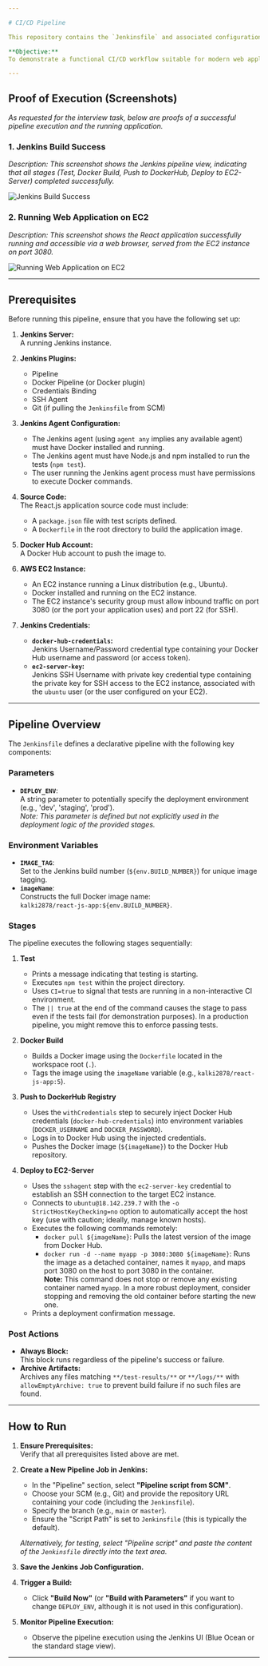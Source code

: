 ```yaml
---

# CI/CD Pipeline

This repository contains the `Jenkinsfile` and associated configuration for a Continuous Integration and Continuous Deployment (CI/CD) pipeline. The pipeline automates the process of testing a React.js application, building a Docker image, pushing it to Docker Hub, and deploying it to an AWS EC2 instance.

**Objective:**  
To demonstrate a functional CI/CD workflow suitable for modern web application development and deployment.

---
```


## Proof of Execution (Screenshots)

*As requested for the interview task, below are proofs of a successful pipeline execution and the running application.*

### 1. Jenkins Build Success

*Description: This screenshot shows the Jenkins pipeline view, indicating that all stages (Test, Docker Build, Push to DockerHub, Deploy to EC2-Server) completed successfully.*

![Jenkins Build Success](screenshots/jenkins_success_screenshot.png)

### 2. Running Web Application on EC2

*Description: This screenshot shows the React application successfully running and accessible via a web browser, served from the EC2 instance on port 3080.*

![Running Web Application on EC2](screenshots/webapp_running_screenshot.png)

---

## Prerequisites

Before running this pipeline, ensure that you have the following set up:

1. **Jenkins Server:**  
   A running Jenkins instance.

2. **Jenkins Plugins:**
   - Pipeline
   - Docker Pipeline (or Docker plugin)
   - Credentials Binding
   - SSH Agent
   - Git (if pulling the `Jenkinsfile` from SCM)

3. **Jenkins Agent Configuration:**
   - The Jenkins agent (using `agent any` implies any available agent) must have Docker installed and running.
   - The Jenkins agent must have Node.js and npm installed to run the tests (`npm test`).
   - The user running the Jenkins agent process must have permissions to execute Docker commands.

4. **Source Code:**  
   The React.js application source code must include:
   - A `package.json` file with test scripts defined.
   - A `Dockerfile` in the root directory to build the application image.

5. **Docker Hub Account:**  
   A Docker Hub account to push the image to.

6. **AWS EC2 Instance:**
   - An EC2 instance running a Linux distribution (e.g., Ubuntu).
   - Docker installed and running on the EC2 instance.
   - The EC2 instance's security group must allow inbound traffic on port 3080 (or the port your application uses) and port 22 (for SSH).

7. **Jenkins Credentials:**
   - **`docker-hub-credentials`:**  
     Jenkins Username/Password credential type containing your Docker Hub username and password (or access token).
   - **`ec2-server-key`:**  
     Jenkins SSH Username with private key credential type containing the private key for SSH access to the EC2 instance, associated with the `ubuntu` user (or the user configured on your EC2).

---

## Pipeline Overview

The `Jenkinsfile` defines a declarative pipeline with the following key components:

### Parameters

- **`DEPLOY_ENV`**:  
  A string parameter to potentially specify the deployment environment (e.g., 'dev', 'staging', 'prod').  
  *Note: This parameter is defined but not explicitly used in the deployment logic of the provided stages.*

### Environment Variables

- **`IMAGE_TAG`**:  
  Set to the Jenkins build number (`${env.BUILD_NUMBER}`) for unique image tagging.
- **`imageName`**:  
  Constructs the full Docker image name:  
  `kalki2878/react-js-app:${env.BUILD_NUMBER}`.

### Stages

The pipeline executes the following stages sequentially:

1. **Test**
   - Prints a message indicating that testing is starting.
   - Executes `npm test` within the project directory.
   - Uses `CI=true` to signal that tests are running in a non-interactive CI environment.
   - The `|| true` at the end of the command causes the stage to pass even if the tests fail (for demonstration purposes). In a production pipeline, you might remove this to enforce passing tests.

2. **Docker Build**
   - Builds a Docker image using the `Dockerfile` located in the workspace root (`.`).
   - Tags the image using the `imageName` variable (e.g., `kalki2878/react-js-app:5`).

3. **Push to DockerHub Registry**
   - Uses the `withCredentials` step to securely inject Docker Hub credentials (`docker-hub-credentials`) into environment variables (`DOCKER_USERNAME` and `DOCKER_PASSWORD`).
   - Logs in to Docker Hub using the injected credentials.
   - Pushes the Docker image (`${imageName}`) to the Docker Hub repository.

4. **Deploy to EC2-Server**
   - Uses the `sshagent` step with the `ec2-server-key` credential to establish an SSH connection to the target EC2 instance.
   - Connects to `ubuntu@18.142.239.7` with the `-o StrictHostKeyChecking=no` option to automatically accept the host key (use with caution; ideally, manage known hosts).
   - Executes the following commands remotely:
     - `docker pull ${imageName}`: Pulls the latest version of the image from Docker Hub.
     - `docker run -d --name myapp -p 3080:3080 ${imageName}`: Runs the image as a detached container, names it `myapp`, and maps port 3080 on the host to port 3080 in the container.  
       **Note:** This command does not stop or remove any existing container named `myapp`. In a more robust deployment, consider stopping and removing the old container before starting the new one.
   - Prints a deployment confirmation message.

### Post Actions

- **Always Block:**  
  This block runs regardless of the pipeline's success or failure.
- **Archive Artifacts:**  
  Archives any files matching `**/test-results/**` or `**/logs/**` with `allowEmptyArchive: true` to prevent build failure if no such files are found.

---

## How to Run

1. **Ensure Prerequisites:**  
   Verify that all prerequisites listed above are met.

2. **Create a New Pipeline Job in Jenkins:**
   - In the "Pipeline" section, select **"Pipeline script from SCM"**.
   - Choose your SCM (e.g., Git) and provide the repository URL containing your code (including the `Jenkinsfile`).
   - Specify the branch (e.g., `main` or `master`).
   - Ensure the "Script Path" is set to `Jenkinsfile` (this is typically the default).

   *Alternatively, for testing, select "Pipeline script" and paste the content of the `Jenkinsfile` directly into the text area.*

3. **Save the Jenkins Job Configuration.**

4. **Trigger a Build:**
   - Click **"Build Now"** (or **"Build with Parameters"** if you want to change `DEPLOY_ENV`, although it is not used in this configuration).

5. **Monitor Pipeline Execution:**
   - Observe the pipeline execution using the Jenkins UI (Blue Ocean or the standard stage view).

---
